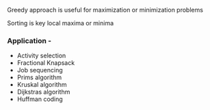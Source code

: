 Greedy approach is useful for maximization or minimization problems

Sorting is key
local maxima or minima

### Application - 
- Activity selection
- Fractional Knapsack
- Job sequencing 
- Prims algorithm
- Kruskal algorithm
- Dijkstras algorithm
- Huffman coding 
